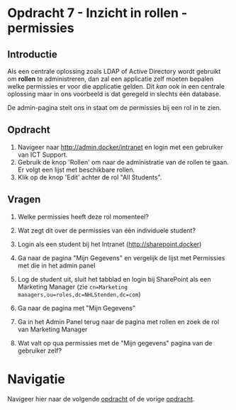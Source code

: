 # Opdracht 7 - Inzicht in rollen - permissies

## Introductie

Als een centrale oplossing zoals LDAP of Active Directory wordt gebruikt om **rollen** te administreren, dan zal een
applicatie zelf moeten bepalen welke permissies er voor die applicatie gelden. Dit _kan_ ook in een centrale
oplossing maar in ons voorbeeld is dat geregeld in slechts één database.

De admin-pagina stelt ons in staat om de permissies bij een rol in te zien.

## Opdracht

1. Navigeer naar http://admin.docker/intranet en login met een gebruiker van ICT Support.
2. Gebruik de knop 'Rollen' om naar de administratie van de rollen te gaan. Er volgt een lijst met beschikbare rollen.
3. Klik op de knop 'Edit' achter de rol "All Students".

## Vragen

1. Welke permissies heeft deze rol momenteel?
2. Wat zegt dit over de permissies van één individuele student?
3. Login als een student bij het Intranet (http://sharepoint.docker)
4. Ga naar de pagina "Mijn Gegevens" en vergelijk de lijst met Permissies met die in het admin panel

5. Log de student uit, sluit het tabblad en login bij SharePoint als een Marketing Manager (zie
   `cn=Marketing managers,ou=roles,dc=NHLStenden,dc=com`)
6. Ga naar de pagina met "Mijn Gegevens"
7. Ga in het Admin Panel terug naar de pagina met rollen en zoek de rol van Marketing Manager
8. Wat valt op qua permissies met de "Mijn gegevens" pagina van de gebruiker zelf?

# Navigatie

Navigeer hier naar de volgende [opdracht](./Oefening%2008.MD) of de vorige [opdracht](./Oefening%2006.MD).
